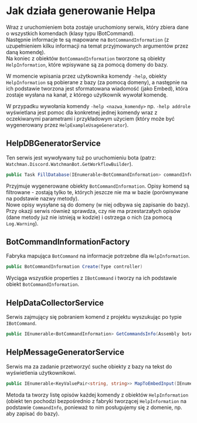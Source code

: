 # Jak działa generowanie Helpa  
  
Wraz z uruchomieniem bota zostaje uruchomiony serwis, który zbiera dane o wszystkich komendach (klasy typu IBotCommand).  
Następnie informacje te są mapowane na `BotCommandInformation` (z uzupełnieniem kilku informacji na temat przyjmowanych argumentów przez daną komendę).  
Na koniec z obiektów `BotCommandInformation` tworzone są obiekty `HelpInformation`, które wpisywane są za pomocą domeny do bazy.  
  
W momencie wpisania przez użytkownika komendy `-help`, obiekty `HelpInformation` są pobierane z bazy (za pomocą domeny), a następnie na ich podstawie tworzona jest sformatowana wiadomość (jako Embed), która zostaje wysłana na kanał, z którego użytkownik wywołał komendę.  
  
W przypadku wywołania komendy `-help <nazwa_komendy>` np. `-help addrole` wyświetlana jest pomoc dla konkretnej jednej komendy wraz z oczekiwanymi parametrami i przykładowym użyciem (który może być wygenerowany przez `HelpExampleUsageGenerator`).  
  
## HelpDBGeneratorService  
  
Ten serwis jest wywoływany tuż po uruchomieniu bota (patrz: `Watchman.Discord.WatchmanBot.GetWorkflowBuilder`).  

```csharp
public Task FillDatabase(IEnumerable<BotCommandInformation> commandInfosFromAssembly)
```  

Przyjmuje wygenerowane obiekty `BotCommandInformation`. Opisy komend są filtrowane - zostają tylko te, których jeszcze nie ma w bazie (porównywane na podstawie nazwy metody).  
Nowe opisy wysyłane są do domeny (w niej odbywa się zapisanie do bazy).  
Przy okazji serwis również sprawdza, czy nie ma przestarzałych opisów (dane metody już nie istnieją w kodzie) i ostrzega o nich (za pomocą `Log.Warning`).  
  
## BotCommandInformationFactory  
  
Fabryka mapująca `BotCommand` na informacje potrzebne dla `HelpInformation`.  

```csharp
public BotCommandInformation Create(Type controller)
```  

Wyciąga wszystkie properties z `IBotCommand` i tworzy na ich podstawie obiekt `BotCommandInformation`.  
  
## HelpDataCollectorService  
  
Serwis zajmujący się pobraniem komend z projektu wyszukując po typie `IBotCommand`.  

```csharp
public IEnumerable<BotCommandInformation> GetCommandsInfo(Assembly botAssembly)
```  
  
## HelpMessageGeneratorService  
  
Serwis ma za zadanie przetworzyć suche obiekty z bazy na tekst do wyświetlenia użytkownikowi.  

```csharp
public IEnumerable<KeyValuePair<string, string>> MapToEmbedInput(IEnumerable<HelpInformation> helpInformations)
```  

Metoda ta tworzy listę opisów każdej komendy z obiektów `HelpInformation` (obiekt ten pochodzi bezpośrednio z fabryki tworzącej `HelpInformation` na podstawie `CommandInfo`, ponieważ to nim posługujemy się z domenie, np. aby zapisać do bazy).
